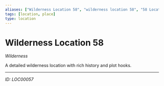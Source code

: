 ```yaml
---
aliases: ["Wilderness Location 58", "wilderness location 58", "58 Location Wilderness"]
tags: [location, place]
type: location
---
```


# Wilderness Location 58

*Wilderness*

A detailed wilderness location with rich history and plot hooks.

---
*ID: LOC00057*